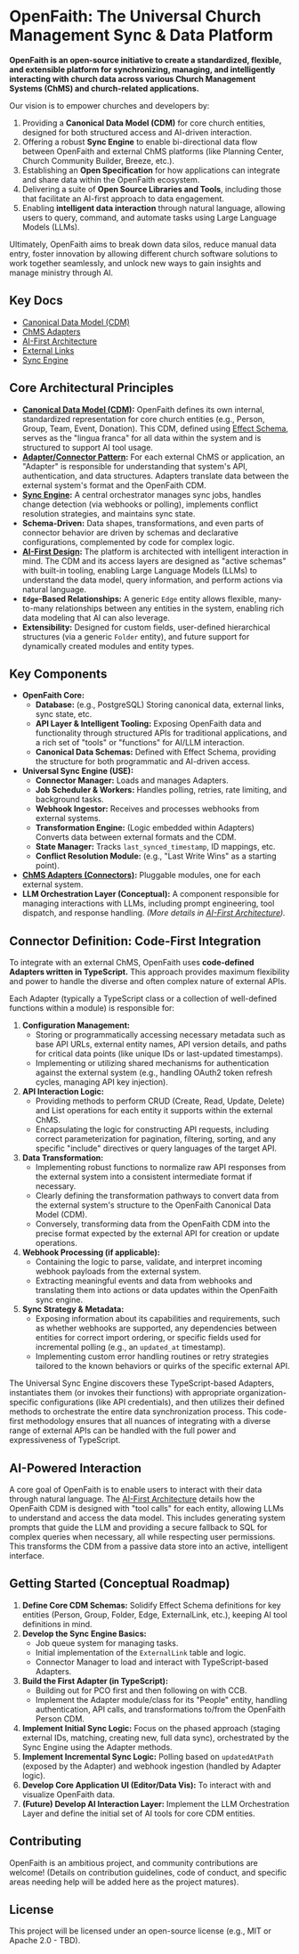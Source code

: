 # OpenFaith: The Universal Church Management Sync & Data Platform

**OpenFaith is an open-source initiative to create a standardized, flexible, and extensible platform for synchronizing, managing, and intelligently interacting with church data across various Church Management Systems (ChMS) and church-related applications.**

Our vision is to empower churches and developers by:

1.  Providing a **Canonical Data Model (CDM)** for core church entities, designed for both structured access and AI-driven interaction.
2.  Offering a robust **Sync Engine** to enable bi-directional data flow between OpenFaith and external ChMS platforms (like Planning Center, Church Community Builder, Breeze, etc.).
3.  Establishing an **Open Specification** for how applications can integrate and share data within the OpenFaith ecosystem.
4.  Delivering a suite of **Open Source Libraries and Tools**, including those that facilitate an AI-first approach to data engagement.
5.  Enabling **intelligent data interaction** through natural language, allowing users to query, command, and automate tasks using Large Language Models (LLMs).

Ultimately, OpenFaith aims to break down data silos, reduce manual data entry, foster innovation by allowing different church software solutions to work together seamlessly, and unlock new ways to gain insights and manage ministry through AI.

## Key Docs

- [Canonical Data Model (CDM)](/docs/CDM.md)
- [ChMS Adapters](/docs/ChMSAdapters.md)
- [AI-First Architecture](/docs/AIArch.md)
- [External Links](/docs/ExternalLinks.md)
- [Sync Engine](/docs/SyncEngine.md)

## Core Architectural Principles

- **[Canonical Data Model (CDM)](/docs/CDM.md):** OpenFaith defines its own internal, standardized representation for core church entities (e.g., Person, Group, Team, Event, Donation). This CDM, defined using [Effect Schema](https://effect.website/docs/schema/introduction/), serves as the "lingua franca" for all data within the system and is structured to support AI tool usage.
- **[Adapter/Connector Pattern](/docs/ChMSAdapters.md):** For each external ChMS or application, an "Adapter" is responsible for understanding that system's API, authentication, and data structures. Adapters translate data between the external system's format and the OpenFaith CDM.
- **[Sync Engine](/docs/SyncEngine.md):** A central orchestrator manages sync jobs, handles change detection (via webhooks or polling), implements conflict resolution strategies, and maintains sync state.
- **Schema-Driven:** Data shapes, transformations, and even parts of connector behavior are driven by schemas and declarative configurations, complemented by code for complex logic.
- **[AI-First Design](/docs/AIArch.md):** The platform is architected with intelligent interaction in mind. The CDM and its access layers are designed as "active schemas" with built-in tooling, enabling Large Language Models (LLMs) to understand the data model, query information, and perform actions via natural language.
- **`Edge`-Based Relationships:** A generic `Edge` entity allows flexible, many-to-many relationships between any entities in the system, enabling rich data modeling that AI can also leverage.
- **Extensibility:** Designed for custom fields, user-defined hierarchical structures (via a generic `Folder` entity), and future support for dynamically created modules and entity types.

## Key Components

- **OpenFaith Core:**
  - **Database:** (e.g., PostgreSQL) Storing canonical data, external links, sync state, etc.
  - **API Layer & Intelligent Tooling:** Exposing OpenFaith data and functionality through structured APIs for traditional applications, and a rich set of "tools" or "functions" for AI/LLM interaction.
  - **Canonical Data Schemas:** Defined with Effect Schema, providing the structure for both programmatic and AI-driven access.
- **Universal Sync Engine (USE):**
  - **Connector Manager:** Loads and manages Adapters.
  - **Job Scheduler & Workers:** Handles polling, retries, rate limiting, and background tasks.
  - **Webhook Ingestor:** Receives and processes webhooks from external systems.
  - **Transformation Engine:** (Logic embedded within Adapters) Converts data between external formats and the CDM.
  - **State Manager:** Tracks `last_synced_timestamp`, ID mappings, etc.
  - **Conflict Resolution Module:** (e.g., "Last Write Wins" as a starting point).
- **[ChMS Adapters (Connectors)](/docs/ChMSAdapters.md):** Pluggable modules, one for each external system.
- **LLM Orchestration Layer (Conceptual):** A component responsible for managing interactions with LLMs, including prompt engineering, tool dispatch, and response handling. _(More details in [AI-First Architecture](/docs/AIArch.md))._

## Connector Definition: Code-First Integration

To integrate with an external ChMS, OpenFaith uses **code-defined Adapters written in TypeScript.** This approach provides maximum flexibility and power to handle the diverse and often complex nature of external APIs.

Each Adapter (typically a TypeScript class or a collection of well-defined functions within a module) is responsible for:

1.  **Configuration Management:**
    - Storing or programmatically accessing necessary metadata such as base API URLs, external entity names, API version details, and paths for critical data points (like unique IDs or last-updated timestamps).
    - Implementing or utilizing shared mechanisms for authentication against the external system (e.g., handling OAuth2 token refresh cycles, managing API key injection).
2.  **API Interaction Logic:**
    - Providing methods to perform CRUD (Create, Read, Update, Delete) and List operations for each entity it supports within the external ChMS.
    - Encapsulating the logic for constructing API requests, including correct parameterization for pagination, filtering, sorting, and any specific "include" directives or query languages of the target API.
3.  **Data Transformation:**
    - Implementing robust functions to normalize raw API responses from the external system into a consistent intermediate format if necessary.
    - Clearly defining the transformation pathways to convert data from the external system's structure to the OpenFaith Canonical Data Model (CDM).
    - Conversely, transforming data from the OpenFaith CDM into the precise format expected by the external API for creation or update operations.
4.  **Webhook Processing (if applicable):**
    - Containing the logic to parse, validate, and interpret incoming webhook payloads from the external system.
    - Extracting meaningful events and data from webhooks and translating them into actions or data updates within the OpenFaith sync engine.
5.  **Sync Strategy & Metadata:**
    - Exposing information about its capabilities and requirements, such as whether webhooks are supported, any dependencies between entities for correct import ordering, or specific fields used for incremental polling (e.g., an `updated_at` timestamp).
    - Implementing custom error handling routines or retry strategies tailored to the known behaviors or quirks of the specific external API.

The Universal Sync Engine discovers these TypeScript-based Adapters, instantiates them (or invokes their functions) with appropriate organization-specific configurations (like API credentials), and then utilizes their defined methods to orchestrate the entire data synchronization process. This code-first methodology ensures that all nuances of integrating with a diverse range of external APIs can be handled with the full power and expressiveness of TypeScript.

## AI-Powered Interaction

A core goal of OpenFaith is to enable users to interact with their data through natural language. The [AI-First Architecture](/docs/AIArch.md) details how the OpenFaith CDM is designed with "tool calls" for each entity, allowing LLMs to understand and access the data model. This includes generating system prompts that guide the LLM and providing a secure fallback to SQL for complex queries when necessary, all while respecting user permissions. This transforms the CDM from a passive data store into an active, intelligent interface.

## Getting Started (Conceptual Roadmap)

1.  **Define Core CDM Schemas:** Solidify Effect Schema definitions for key entities (Person, Group, Folder, Edge, ExternalLink, etc.), keeping AI tool definitions in mind.
2.  **Develop the Sync Engine Basics:**
    - Job queue system for managing tasks.
    - Initial implementation of the `ExternalLink` table and logic.
    - Connector Manager to load and interact with TypeScript-based Adapters.
3.  **Build the First Adapter (in TypeScript):**
    - Building out for PCO first and then following on with CCB.
    - Implement the Adapter module/class for its "People" entity, handling authentication, API calls, and transformations to/from the OpenFaith Person CDM.
4.  **Implement Initial Sync Logic:** Focus on the phased approach (staging external IDs, matching, creating new, full data sync), orchestrated by the Sync Engine using the Adapter methods.
5.  **Implement Incremental Sync Logic:** Polling based on `updatedAtPath` (exposed by the Adapter) and webhook ingestion (handled by Adapter logic).
6.  **Develop Core Application UI (Editor/Data Vis):** To interact with and visualize OpenFaith data.
7.  **(Future) Develop AI Interaction Layer:** Implement the LLM Orchestration Layer and define the initial set of AI tools for core CDM entities.

## Contributing

OpenFaith is an ambitious project, and community contributions are welcome! (Details on contribution guidelines, code of conduct, and specific areas needing help will be added here as the project matures).

## License

This project will be licensed under an open-source license (e.g., MIT or Apache 2.0 - TBD).
